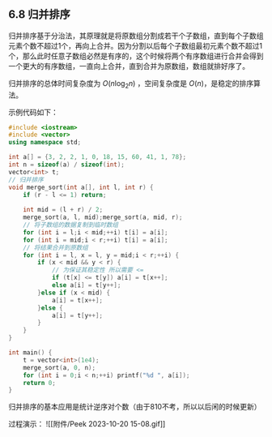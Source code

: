 ## 6.8 归并排序

归并排序基于分治法，其原理就是将原数组分割成若干个子数组，直到每个子数组元素个数不超过1个，再向上合并。因为分割以后每个子数组最初元素个数不超过1个，那么此时任意子数组必然是有序的，这个时候将两个有序数组进行合并会得到一个更大的有序数组，一直向上合并，直到合并为原数组，数组就排好序了。

归并排序的总体时间复杂度为 $O(n\log_2n)$ ，空间复杂度是 $O(n)$，是稳定的排序算法。

示例代码如下：

```c++
#include <iostream>
#include <vector>
using namespace std;

int a[] = {3, 2, 2, 1, 0, 18, 15, 60, 41, 1, 78};
int n = sizeof(a) / sizeof(int);
vector<int> t;
// 归并排序
void merge_sort(int a[], int l, int r) {
    if (r - l <= 1) return;
    
    int mid = (l + r) / 2;
    merge_sort(a, l, mid);merge_sort(a, mid, r);
    // 将子数组的数据复制到临时数组
    for (int i = l;i < mid;++i) t[i] = a[i];
    for (int i = mid;i < r;++i) t[i] = a[i];
    // 将结果合并到原数组
    for (int i = l, x = l, y = mid;i < r;++i) {
        if (x < mid && y < r) {
            // 为保证其稳定性 所以需要 <=
            if (t[x] <= t[y]) a[i] = t[x++];
            else a[i] = t[y++];
        }else if (x < mid) {
            a[i] = t[x++];
        }else {
            a[i] = t[y++];
        }
    }
}

int main() {
    t = vector<int>(1e4);
    merge_sort(a, 0, n);
    for (int i = 0;i < n;++i) printf("%d ", a[i]);
    return 0;
}
```

归并排序的基本应用是统计逆序对个数（由于810不考，所以以后闲的时候更新）

过程演示：
![[附件/Peek 2023-10-20 15-08.gif]]